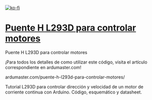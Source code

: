 [![ko-fi](https://ko-fi.com/img/githubbutton_sm.svg)](https://ko-fi.com/O4O4L1CXI)
# [Puente H L293D para controlar motores](ardumaster.com/puente-h-l293d-para-controlar-motores/ )
Puente H L293D para controlar motores

¡Para todos los detalles de como utilizar este código, visita el artículo correspondiente en ardumaster.com!

ardumaster.com/puente-h-l293d-para-controlar-motores/ 

Tutorial L293D para controlar dirección y velocidad de un motor de corriente continua con Arduino. Código, esquemático y datasheet.
